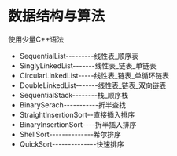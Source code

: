 # 数据结构与算法

使用少量C++语法

* SequentialList---------线性表_顺序表
* SinglyLinkedList-------线性表_链表_单链表
* CircularLinkedList-----线性表_链表_单循环链表
* DoubleLinkedList-------线性表_链表_双向链表
* SequentialStack--------栈_顺序栈
* BinarySerach-----------折半查找
* StraightInsertionSort--直接插入排序
* BinaryInsertionSort----折半插入排序
* ShellSort--------------希尔排序
* QuickSort--------------快速排序
